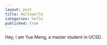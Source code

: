 ```yaml
---
layout: post
title: Helloworld
categories: hello
published: true
---
```


  
Hey, I am Yue Meng, a master student in UCSD. 
